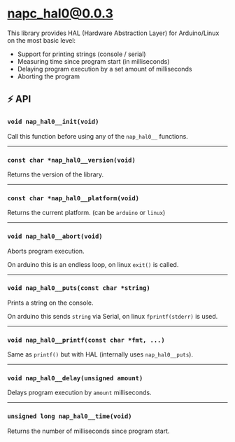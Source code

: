 # napc_hal0@0.0.3

This library provides HAL (Hardware Abstraction Layer) for Arduino/Linux on the most basic level:

- Support for printing strings (console / serial)
- Measuring time since program start (in milliseconds)
- Delaying program execution by a set amount of milliseconds
- Aborting the program

## ⚡ API

### `void nap_hal0__init(void)`

Call this function before using any of the `nap_hal0__` functions.

---

### `const char *nap_hal0__version(void)`

Returns the version of the library.

---

### `const char *nap_hal0__platform(void)`

Returns the current platform. (can be `arduino` or `linux`)

---

### `void nap_hal0__abort(void)`

Aborts program execution.

On arduino this is an endless loop, on linux `exit()` is called.

---

### `void nap_hal0__puts(const char *string)`

Prints a string on the console.

On arduino this sends `string` via Serial, on linux `fprintf(stderr)` is used.

---

### `void nap_hal0__printf(const char *fmt, ...)`

Same as `printf()` but with HAL (internally uses `nap_hal0__puts`).

---

### `void nap_hal0__delay(unsigned amount)`

Delays program execution by `amount` milliseconds.

---

### `unsigned long nap_hal0__time(void)`

Returns the number of milliseconds since program start.
